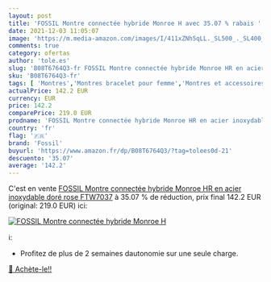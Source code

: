 ```yaml
---
layout: post
title: 'FOSSIL Montre connectée hybride Monroe H avec 35.07 % rabais '
date: 2021-12-03 11:05:07
image: 'https://m.media-amazon.com/images/I/411xZNh5qLL._SL500_._SL400_.jpg'
comments: true
category: ofertas
author: 'tole.es'
slug: 'B08T6764Q3-fr FOSSIL Montre connectée hybride Monroe HR en acier...'
sku: 'B08T6764Q3-fr'
tags: [ 'Montres','Montres bracelet pour femme','Montres et accessoires','Montres femme','fossil', ]
actualPrice: 142.2 EUR
currency: EUR
price: 142.2
comparePrice: 219.0 EUR
prodname: 'FOSSIL Montre connectée hybride Monroe HR en acier inoxydable doré rose FTW7037'
country: 'fr'
flag: '🇫🇷'
brand: 'Fossil'
buyurl: 'https://www.amazon.fr/dp/B08T6764Q3/?tag=tolees0d-21'
descuento: '35.07'
average: '142.2'
---
```


C'est en vente [FOSSIL Montre connectée hybride Monroe HR en acier inoxydable doré rose FTW7037](https://www.amazon.fr/dp/B08T6764Q3/?tag=tolees0d-21)  à  35.07 % de réduction, prix final  142.2 EUR (original: 219.0 EUR) ici:

[![FOSSIL Montre connectée hybride Monroe H](https://m.media-amazon.com/images/I/411xZNh5qLL._SL500_._SL400_.jpg)](https://www.amazon.fr/dp/B08T6764Q3/?tag=tolees0d-21)

ℹ️:

- Profitez de plus de 2 semaines dautonomie sur une seule charge.

[🛒 Achète-le!!](https://www.amazon.fr/dp/B08T6764Q3/?tag=tolees0d-21)
